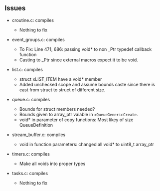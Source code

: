 ## Issues

- croutine.c: compiles
	- Nothing to fix

- event_groups.c: compiles
	- To Fix: Line 471, 686: passing void* to non _Ptr<void> typedef callback function
	- Casting to _Ptr<void> since external macros expect it to be void.

- list.c: compiles
	- struct xLIST_ITEM have a void* member
	- Added unchecked scope and assume bounds caste since there is cast from struct to struct of different size.

- queue.c: compiles
	- Bounds for struct members needed?
	- Bounds given to array_ptr vaiable in `xQueueGenericCreate`.
	- void* in parameter of copy functions: Most likey of size QueueDefinition

- stream_buffer.c: compiles
	- void in function parameters: changed all void* to uint8_t array_ptr

- timers.c: compiles
	- Make all voids into proper types

- tasks.c: compiles
	- Nothing to fix
